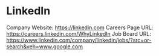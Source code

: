 # LinkedIn

Company Website: https://linkedin.com
Careers Page URL: https://careers.linkedin.com/WhyLinkedIn
Job Board URL: https://www.linkedin.com/company/linkedin/jobs/?src=or-search&veh=www.google.com